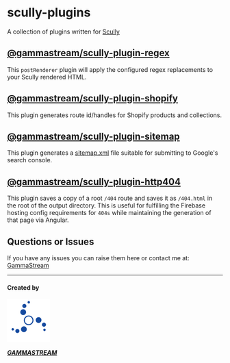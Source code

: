# scully-plugins

A collection of plugins written for [Scully](http://scully.io/)

## [@gammastream/scully-plugin-regex](https://github.com/gammastream/scully-plugins/tree/master/projects/scully-plugin-regex)

This `postRenderer` plugin will apply the configured regex replacements to your Scully rendered HTML.

## [@gammastream/scully-plugin-shopify](https://github.com/gammastream/scully-plugins/tree/master/projects/scully-plugin-shopify)

This plugin generates route id/handles for Shopify products and collections.

## [@gammastream/scully-plugin-sitemap](https://github.com/gammastream/scully-plugins/tree/master/projects/scully-plugin-sitemap)

This plugin generates a [sitemap.xml](https://www.sitemaps.org/protocol.html) file suitable for submitting to Google's search console.

## [@gammastream/scully-plugin-http404](https://github.com/gammastream/scully-plugins/tree/master/projects/scully-plugin-http404)

This plugin saves a copy of a root `/404` route and saves it as `/404.html` in the root of the output directory.  This is useful for fulfilling the Firebase hosting config requirements for `404s` while maintaining the generation of that page via Angular.

## Questions or Issues

If you have any issues you can raise them here or contact me at: [GammaStream](https://gamma.stream)

----

#### Created by

![logo GammaStream](assets/gammastream-logo-100x100.png)

[**_GAMMASTREAM_**][gammastream]



[gammastream]: http://www.gammastream.com